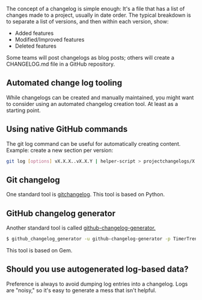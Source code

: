 The concept of a changelog is simple enough: It's a file that has a list of changes made to a project, usually in date order. The typical breakdown is to separate a list of versions, and then within each version, show:

 -  Added features
 -  Modified/Improved features
 -  Deleted features

Some teams will post changelogs as blog posts; others will create a CHANGELOG.md file in a GitHub repository.

## Automated change log tooling

While changelogs can be created and manually maintained, you might want to consider using an automated changelog creation tool. At least as a starting point.

## Using native GitHub commands

The git log command can be useful for automatically creating content. Example: create a new section per version:

```Bash
git log [options] vX.X.X..vX.X.Y | helper-script > projectchangelogs/X.X.Y

```

## Git changelog

One standard tool is [gitchangelog](https://pypi.org/project/gitchangelog/). This tool is based on Python.

## GitHub changelog generator

Another standard tool is called [github-changelog-generator.](https://github.com/github-changelog-generator/github-changelog-generator)

```Bash
$ github_changelog_generator -u github-changelog-generator -p TimerTrend-3.0

```

This tool is based on Gem.

## Should you use autogenerated log-based data?

Preference is always to avoid dumping log entries into a changelog. Logs are "noisy," so it's easy to generate a mess that isn't helpful.
